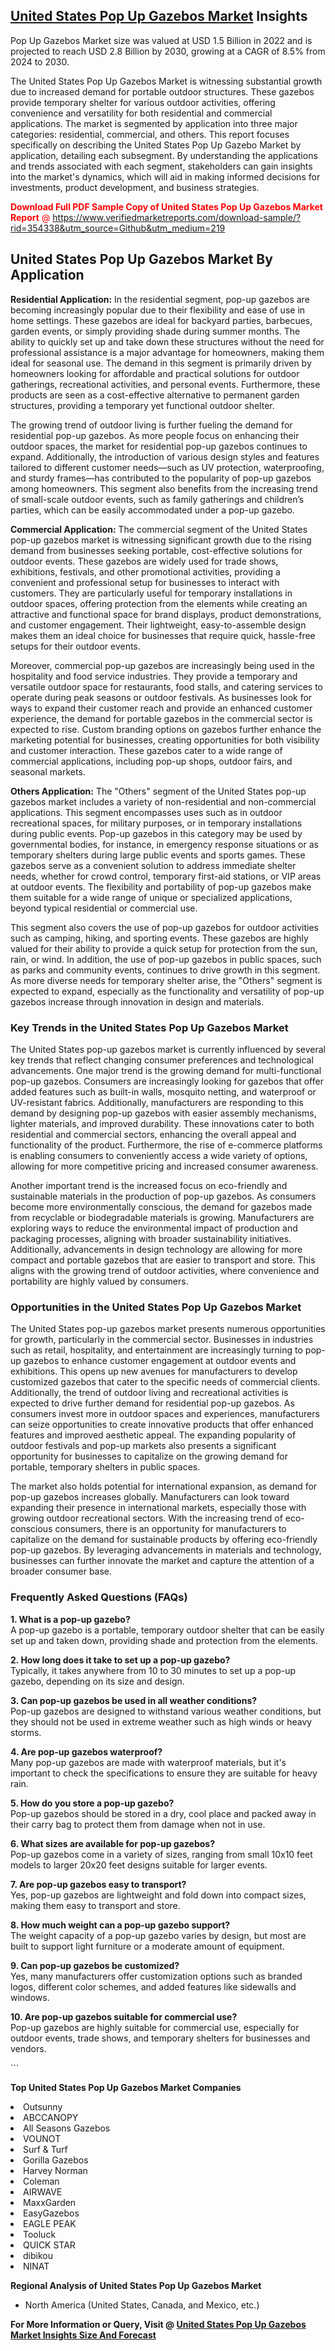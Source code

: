 <h2><a href="https://www.verifiedmarketreports.com/download-sample/?rid=354338&amp;utm_source=Github&amp;utm_medium=219" target="_blank">United States Pop Up Gazebos Market</a> Insights</h2><p>Pop Up Gazebos Market size was valued at USD 1.5 Billion in 2022 and is projected to reach USD 2.8 Billion by 2030, growing at a CAGR of 8.5% from 2024 to 2030.</p><p> <p>The United States Pop Up Gazebos Market is witnessing substantial growth due to increased demand for portable outdoor structures. These gazebos provide temporary shelter for various outdoor activities, offering convenience and versatility for both residential and commercial applications. The market is segmented by application into three major categories: residential, commercial, and others. This report focuses specifically on describing the United States Pop Up Gazebo Market by application, detailing each subsegment. By understanding the applications and trends associated with each segment, stakeholders can gain insights into the market's dynamics, which will aid in making informed decisions for investments, product development, and business strategies.</p> <p><p><span class=""><span style="color: #ff0000;"><strong>Download Full PDF Sample Copy of United States Pop Up Gazebos Market Report</strong> @ </span><a href="https://www.verifiedmarketreports.com/download-sample/?rid=354338&amp;utm_source=Github&amp;utm_medium=219" target="_blank">https://www.verifiedmarketreports.com/download-sample/?rid=354338&amp;utm_source=Github&amp;utm_medium=219</a></span></p></p> <h2>United States Pop Up Gazebos Market By Application</h2> <p><strong>Residential Application:</strong> In the residential segment, pop-up gazebos are becoming increasingly popular due to their flexibility and ease of use in home settings. These gazebos are ideal for backyard parties, barbecues, garden events, or simply providing shade during summer months. The ability to quickly set up and take down these structures without the need for professional assistance is a major advantage for homeowners, making them ideal for seasonal use. The demand in this segment is primarily driven by homeowners looking for affordable and practical solutions for outdoor gatherings, recreational activities, and personal events. Furthermore, these products are seen as a cost-effective alternative to permanent garden structures, providing a temporary yet functional outdoor shelter. <p>The growing trend of outdoor living is further fueling the demand for residential pop-up gazebos. As more people focus on enhancing their outdoor spaces, the market for residential pop-up gazebos continues to expand. Additionally, the introduction of various design styles and features tailored to different customer needs—such as UV protection, waterproofing, and sturdy frames—has contributed to the popularity of pop-up gazebos among homeowners. This segment also benefits from the increasing trend of small-scale outdoor events, such as family gatherings and children’s parties, which can be easily accommodated under a pop-up gazebo.</p> <p><strong>Commercial Application:</strong> The commercial segment of the United States pop-up gazebos market is witnessing significant growth due to the rising demand from businesses seeking portable, cost-effective solutions for outdoor events. These gazebos are widely used for trade shows, exhibitions, festivals, and other promotional activities, providing a convenient and professional setup for businesses to interact with customers. They are particularly useful for temporary installations in outdoor spaces, offering protection from the elements while creating an attractive and functional space for brand displays, product demonstrations, and customer engagement. Their lightweight, easy-to-assemble design makes them an ideal choice for businesses that require quick, hassle-free setups for their outdoor events. <p>Moreover, commercial pop-up gazebos are increasingly being used in the hospitality and food service industries. They provide a temporary and versatile outdoor space for restaurants, food stalls, and catering services to operate during peak seasons or outdoor festivals. As businesses look for ways to expand their customer reach and provide an enhanced customer experience, the demand for portable gazebos in the commercial sector is expected to rise. Custom branding options on gazebos further enhance the marketing potential for businesses, creating opportunities for both visibility and customer interaction. These gazebos cater to a wide range of commercial applications, including pop-up shops, outdoor fairs, and seasonal markets.</p> <p><strong>Others Application:</strong> The "Others" segment of the United States pop-up gazebos market includes a variety of non-residential and non-commercial applications. This segment encompasses uses such as in outdoor recreational spaces, for military purposes, or in temporary installations during public events. Pop-up gazebos in this category may be used by governmental bodies, for instance, in emergency response situations or as temporary shelters during large public events and sports games. These gazebos serve as a convenient solution to address immediate shelter needs, whether for crowd control, temporary first-aid stations, or VIP areas at outdoor events. The flexibility and portability of pop-up gazebos make them suitable for a wide range of unique or specialized applications, beyond typical residential or commercial use. <p>This segment also covers the use of pop-up gazebos for outdoor activities such as camping, hiking, and sporting events. These gazebos are highly valued for their ability to provide a quick setup for protection from the sun, rain, or wind. In addition, the use of pop-up gazebos in public spaces, such as parks and community events, continues to drive growth in this segment. As more diverse needs for temporary shelter arise, the "Others" segment is expected to expand, especially as the functionality and versatility of pop-up gazebos increase through innovation in design and materials.</p> <h3>Key Trends in the United States Pop Up Gazebos Market</h3> <p>The United States pop-up gazebos market is currently influenced by several key trends that reflect changing consumer preferences and technological advancements. One major trend is the growing demand for multi-functional pop-up gazebos. Consumers are increasingly looking for gazebos that offer added features such as built-in walls, mosquito netting, and waterproof or UV-resistant fabrics. Additionally, manufacturers are responding to this demand by designing pop-up gazebos with easier assembly mechanisms, lighter materials, and improved durability. These innovations cater to both residential and commercial sectors, enhancing the overall appeal and functionality of the product. Furthermore, the rise of e-commerce platforms is enabling consumers to conveniently access a wide variety of options, allowing for more competitive pricing and increased consumer awareness. <p>Another important trend is the increased focus on eco-friendly and sustainable materials in the production of pop-up gazebos. As consumers become more environmentally conscious, the demand for gazebos made from recyclable or biodegradable materials is growing. Manufacturers are exploring ways to reduce the environmental impact of production and packaging processes, aligning with broader sustainability initiatives. Additionally, advancements in design technology are allowing for more compact and portable gazebos that are easier to transport and store. This aligns with the growing trend of outdoor activities, where convenience and portability are highly valued by consumers.</p> <h3>Opportunities in the United States Pop Up Gazebos Market</h3> <p>The United States pop-up gazebos market presents numerous opportunities for growth, particularly in the commercial sector. Businesses in industries such as retail, hospitality, and entertainment are increasingly turning to pop-up gazebos to enhance customer engagement at outdoor events and exhibitions. This opens up new avenues for manufacturers to develop customized gazebos that cater to the specific needs of commercial clients. Additionally, the trend of outdoor living and recreational activities is expected to drive further demand for residential pop-up gazebos. As consumers invest more in outdoor spaces and experiences, manufacturers can seize opportunities to create innovative products that offer enhanced features and improved aesthetic appeal. The expanding popularity of outdoor festivals and pop-up markets also presents a significant opportunity for businesses to capitalize on the growing demand for portable, temporary shelters in public spaces.</p> <p>The market also holds potential for international expansion, as demand for pop-up gazebos increases globally. Manufacturers can look toward expanding their presence in international markets, especially those with growing outdoor recreational sectors. With the increasing trend of eco-conscious consumers, there is an opportunity for manufacturers to capitalize on the demand for sustainable products by offering eco-friendly pop-up gazebos. By leveraging advancements in materials and technology, businesses can further innovate the market and capture the attention of a broader consumer base.</p> <h3>Frequently Asked Questions (FAQs)</h3> <p><strong>1. What is a pop-up gazebo?</strong><br> A pop-up gazebo is a portable, temporary outdoor shelter that can be easily set up and taken down, providing shade and protection from the elements.</p> <p><strong>2. How long does it take to set up a pop-up gazebo?</strong><br> Typically, it takes anywhere from 10 to 30 minutes to set up a pop-up gazebo, depending on its size and design.</p> <p><strong>3. Can pop-up gazebos be used in all weather conditions?</strong><br> Pop-up gazebos are designed to withstand various weather conditions, but they should not be used in extreme weather such as high winds or heavy storms.</p> <p><strong>4. Are pop-up gazebos waterproof?</strong><br> Many pop-up gazebos are made with waterproof materials, but it's important to check the specifications to ensure they are suitable for heavy rain.</p> <p><strong>5. How do you store a pop-up gazebo?</strong><br> Pop-up gazebos should be stored in a dry, cool place and packed away in their carry bag to protect them from damage when not in use.</p> <p><strong>6. What sizes are available for pop-up gazebos?</strong><br> Pop-up gazebos come in a variety of sizes, ranging from small 10x10 feet models to larger 20x20 feet designs suitable for larger events.</p> <p><strong>7. Are pop-up gazebos easy to transport?</strong><br> Yes, pop-up gazebos are lightweight and fold down into compact sizes, making them easy to transport and store.</p> <p><strong>8. How much weight can a pop-up gazebo support?</strong><br> The weight capacity of a pop-up gazebo varies by design, but most are built to support light furniture or a moderate amount of equipment.</p> <p><strong>9. Can pop-up gazebos be customized?</strong><br> Yes, many manufacturers offer customization options such as branded logos, different color schemes, and added features like sidewalls and windows.</p> <p><strong>10. Are pop-up gazebos suitable for commercial use?</strong><br> Pop-up gazebos are highly suitable for commercial use, especially for outdoor events, trade shows, and temporary shelters for businesses and vendors.</p> ```</p><p><strong>Top United States Pop Up Gazebos Market Companies</strong></p><div data-test-id=""><p><li>Outsunny</li><li> ABCCANOPY</li><li> All Seasons Gazebos</li><li> VOUNOT</li><li> Surf & Turf</li><li> Gorilla Gazebos</li><li> Harvey Norman</li><li> Coleman</li><li> AIRWAVE</li><li> MaxxGarden</li><li> EasyGazebos</li><li> EAGLE PEAK</li><li> Tooluck</li><li> QUICK STAR</li><li> dibikou</li><li> NINAT</li></p><div><strong>Regional Analysis of&nbsp;United States Pop Up Gazebos Market</strong></div><ul><li dir="ltr"><p dir="ltr">North America&nbsp;(United States, Canada, and Mexico, etc.)</p></li></ul><p><strong>For More Information or Query, Visit @&nbsp;</strong><strong><a href="https://www.verifiedmarketreports.com/product/pop-up-gazebos-market/?utm_source=Github&amp;utm_medium=219" target="_blank">United States Pop Up Gazebos Market Insights Size And Forecast</a></strong></p></div>
